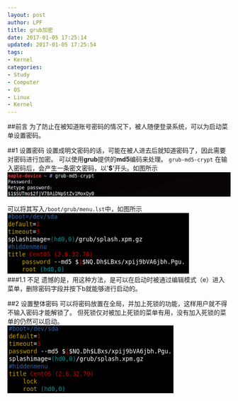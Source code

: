 ```yaml
---
layout: post
author: LPF
title: grub加密
date: 2017-01-05 17:25:14
updated: 2017-01-05 17:25:54
tags:
- Kernel
categories:
- Study
- Computer
- OS
- Linux
- Kernel
---
```

##前言
为了防止在被知道账号密码的情况下，被人随便登录系统，可以为启动菜单设置密码。

##1 设置密码
设置成明文密码的话，可能在被人进去后就知道密码了，因此需要对密码进行加密。
可以使用**grub**提供的**md5**编码来处理。
`grub-md5-crypt`
在输入密码后，会产生一条密文密码，以'**$**'开头。如图所示
    ![](../post_img/586e110bab6441209e004a31)    

可以将其写入`/boot/grub/menu.lst`中，如图所示
    ![](../post_img/586e1112ab6441209e004a32)    
###1.1 不足
遗憾的是，用这种方法，是可以在启动时被通过编辑模式（e）进入菜单，删除密码字段并按下b就能够进行启动的。

##2 设置整体密码
可以将密码放置在全局，并加上死锁的功能，这样用户就不得不输入密码才能解锁了。
但死锁仅对被加上死锁的菜单有用，没有加入死锁的菜单的仍然可以启动。
![](../post_img/586e1119ab6441236e0048e7)